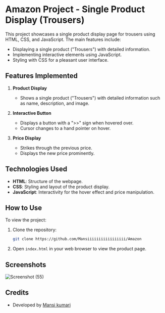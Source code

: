 # Amazon Project - Single Product Display (Trousers)

This project showcases a single product display page for trousers using HTML, CSS, and JavaScript. The main features include:

- Displaying a single product ("Trousers") with detailed information.
- Implementing interactive elements using JavaScript.
- Styling with CSS for a pleasant user interface.

## Features Implemented

1. **Product Display**
   - Shows a single product ("Trousers") with detailed information such as name, description, and image.
   
2. **Interactive Button**
   - Displays a button with a ">>" sign when hovered over.
   - Cursor changes to a hand pointer on hover.

3. **Price Display**
   - Strikes through the previous price.
   - Displays the new price prominently.

## Technologies Used

- **HTML**: Structure of the webpage.
- **CSS**: Styling and layout of the product display.
- **JavaScript**: Interactivity for the hover effect and price manipulation.

## How to Use

To view the project:

1. Clone the repository:
   ```bash
   git clone https://github.com/Mansiiiiiiiiiiiiiiiii/Amazon
   ```
   
2. Open `index.html` in your web browser to view the product page.

## Screenshots
![Screenshot (55)](https://github.com/user-attachments/assets/9b2efaaf-07cc-4ee0-b9f6-3a53ffe60fcb)

## Credits

- Developed by [Mansi kumari](https://github.com/Mansiiiiiiiiiiiiiiiii)


